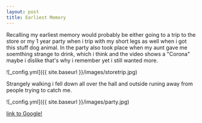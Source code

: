 ```yaml
---
layout: post
title: Earliest Memory 
---
```




 Recalling my earliest memory would probably be either going to a trip to the store or my 1 year party when i trip with my short legs as well when i got this stuff dog animal. In the party also took place when my aunt gave me soemthing strange to drink, which i think and the video shows a "Corona" maybe i dislike that's why i remember yet i still wanted more. 
 
 ![_config.yml]({{ site.baseurl }}/images/storetrip.jpg)

Strangely walking i fell down all over the hall and outside runing away from people trying to catch me. 
 
![_config.yml]({{ site.baseurl }}/images/party.jpg)

 [link to Google!](http://google.com)
 
